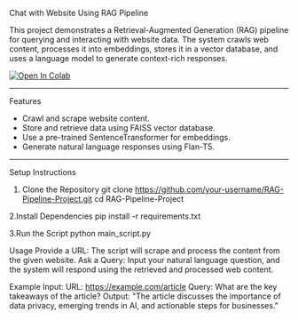 Chat with Website Using RAG Pipeline

This project demonstrates a Retrieval-Augmented Generation (RAG) pipeline for querying and interacting with website data. The system crawls web content, processes it into embeddings, stores it in a vector database, and uses a language model to generate context-rich responses.

[![Open In Colab](https://colab.research.google.com/assets/colab-badge.svg)](https://colab.research.google.com/github/kotlapranay05/Chat-with-Website/blob/main/notebooks/Task2.ipynb)

---

Features
- Crawl and scrape website content.
- Store and retrieve data using FAISS vector database.
- Use a pre-trained SentenceTransformer for embeddings.
- Generate natural language responses using Flan-T5.

---

Setup Instructions

1. Clone the Repository
    git clone https://github.com/your-username/RAG-Pipeline-Project.git
    cd RAG-Pipeline-Project

2.Install Dependencies
    pip install -r requirements.txt

3.Run the Script
    python main_script.py


Usage
    Provide a URL: The script will scrape and process the content from the given website.
    Ask a Query: Input your natural language question, and the system will respond using the retrieved and processed web content.


Example
Input:
    URL: https://example.com/article
    Query: What are the key takeaways of the article?
Output:
    "The article discusses the importance of data privacy, emerging trends in AI, and actionable steps for businesses."


